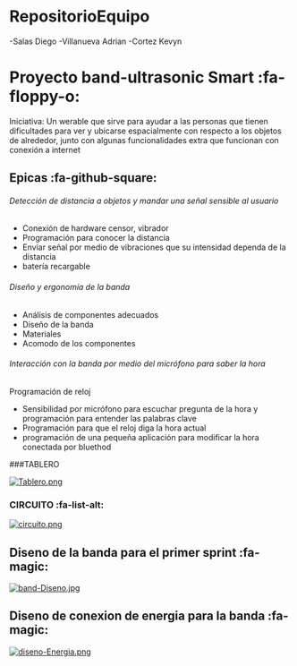 # RepositorioEquipo

-Salas Diego
-Villanueva Adrian
-Cortez Kevyn

# Proyecto band-ultrasonic Smart  :fa-floppy-o:
Iniciativa: Un werable que sirve para ayudar a las personas que tienen dificultades para ver y ubicarse espacialmente con respecto a los objetos de alrededor, junto con algunas funcionalidades extra que funcionan con conexión a internet

## Epicas  :fa-github-square:
###### Detección de distancia a objetos y mandar una señal sensible al usuario


-  Conexión de hardware censor, vibrador 
-  Programación para conocer la distancia 
-  Enviar señal por medio de vibraciones que su intensidad dependa de la distancia 
-  batería recargable


###### Diseño y ergonomía de la banda


-  Análisis de componentes adecuados
-  Diseño de la banda 
-  Materiales 
-  Acomodo de los componentes


###### Interacción con la banda por medio del micrófono para saber la hora 

 Programación de reloj
-  Sensibilidad por micrófono para escuchar pregunta de la hora y programación para entender las palabras clave
-  Programación para que el reloj diga la hora actual
-  programación de una pequeña aplicación para modificar la hora conectada por bluethod 


###TABLERO

[![Tablero.png](https://i.postimg.cc/8PwcXfYX/Tablero.png)](https://postimg.cc/KRkmRjxt)

### CIRCUITO  :fa-list-alt:

[![circuito.png](https://i.postimg.cc/2SVWdzzS/circuito.png)](https://postimg.cc/0z1rP1MT)

## Diseno de la banda para el primer sprint :fa-magic:

[![band-Diseno.jpg](https://i.postimg.cc/vmJhXPD6/band-Diseno.jpg)](https://postimg.cc/xkPL13v0)

## Diseno de conexion de energia para la banda :fa-magic:
[![diseno-Energia.png](https://i.postimg.cc/0NYKRZcS/diseno-Energia.png)](https://postimg.cc/1gz3D0xR)
